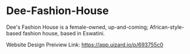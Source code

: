 # Dee-Fashion-House

Dee's Fashion House is a female-owned, up-and-coming; African-style-based fashion house, based in Eswatini.


Website Design Preiview Link:  https://app.uizard.io/p/693755c0
